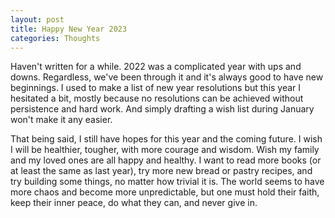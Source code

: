 ```yaml
---
layout: post
title: Happy New Year 2023
categories: Thoughts
---
```


Haven't written for a while. 2022 was a complicated year with ups and downs. Regardless, we've been through it and it's always good to have new beginnings. I used to make a list of new year resolutions but this year I hesitated a bit, mostly because no resolutions can be achieved without persistence and hard work. And simply drafting a wish list during January won't make it any easier.  

That being said, I still have hopes for this year and the coming future. I wish I will be healthier, tougher, with more courage and wisdom. Wish my family and my loved ones are all happy and healthy. I want to read more books (or at least the same as last year), try more new bread or pastry recipes, and try building some things, no matter how trivial it is. The world seems to have more chaos and become more unpredictable, but one must hold their faith, keep their inner peace, do what they can, and never give in. 